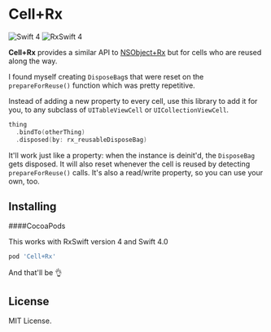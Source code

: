 Cell+Rx
===========

![Swift 4](https://img.shields.io/badge/Swift-4.0.x-orange.svg)
![RxSwift 4](https://img.shields.io/badge/RxSwift-4.0.x-red.svg)

**Cell+Rx** provides a similar API to [NSObject+Rx](https://github.com/RxSwiftCommunity/NSObject-Rx) but for cells who are reused along the way.

I found myself creating `DisposeBag`s that were reset on the `prepareForReuse()` function which was pretty repetitive.

Instead of adding a new property to every cell, use this library to add it for you, to any subclass of `UITableViewCell` or `UICollectionViewCell`.

```swift
thing
  .bindTo(otherThing)
  .disposed(by: rx_reusableDisposeBag)
```

It'll work just like a property: when the instance is deinit'd, the `DisposeBag` gets disposed. It will also reset whenever the cell is reused by detecting `prepareForReuse()` calls. It's also a read/write property, so you can use your own, too.

Installing
----------

####CocoaPods

This works with RxSwift version 4 and Swift 4.0

```ruby
pod 'Cell+Rx'
```

And that'll be 👌

License
-------

MIT License.
